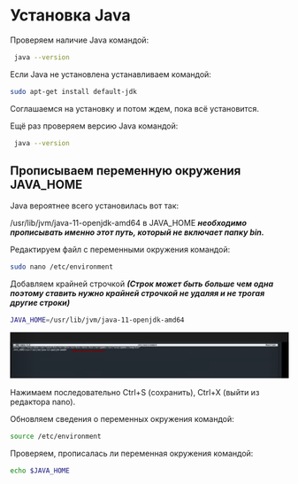 
#   Установка Java

Проверяем наличие Java командой:
```bash
 java --version
```
Если Java не установлена устанавливаем командой:
```bash
sudo apt-get install default-jdk
```

Соглашаемся на установку и потом ждем, пока всё установится.

Ещё раз проверяем версию Java командой:

```bash
 java --version
```

## Прописываем переменную окружения JAVA_HOME

Java вероятнее всего установилась вот так:

/usr/lib/jvm/java-11-openjdk-amd64 в JAVA_HOME  ***необходимо прописывать именно этот путь, который не включает папку bin.***

Редактируем файл с переменными окружения командой:
```bash
sudo nano /etc/environment
```

Добавляем крайней строчкой ***(Строк может быть больше чем одна поэтому ставить нужно крайней строчкой не удаляя и не трогая другие строки)***

```bash
JAVA_HOME=/usr/lib/jvm/java-11-openjdk-amd64
```

![JAVA_HOME](/src/images/screenshots/bash.png)


Нажимаем последовательно Ctrl+S (сохранить), Ctrl+X (выйти из редактора nano).

Обновляем сведения о переменных окружения командой:
```bash
source /etc/environment
```
Проверяем, прописалась ли переменная окружения командой:
```bash
echo $JAVA_HOME
```

